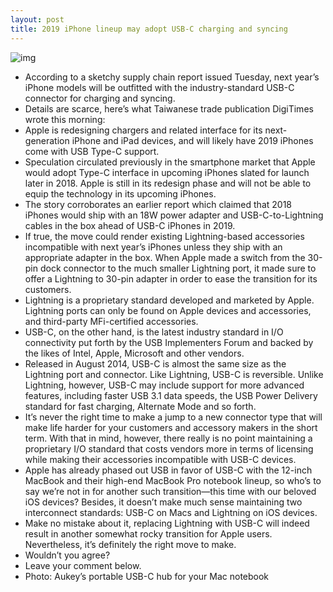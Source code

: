 ```yaml
---
layout: post
title: 2019 iPhone lineup may adopt USB-C charging and syncing
---
```

![img](http://media.idownloadblog.com/wp-content/uploads/2017/12/Aukey-USB-C-Hub-Plugged-in.jpg)
* According to a sketchy supply chain report issued Tuesday, next year’s iPhone models will be outfitted with the industry-standard USB-C connector for charging and syncing.
* Details are scarce, here’s what Taiwanese trade publication DigiTimes wrote this morning:
* Apple is redesigning chargers and related interface for its next-generation iPhone and iPad devices, and will likely have 2019 iPhones come with USB Type-C support.
* Speculation circulated previously in the smartphone market that Apple would adopt Type-C interface in upcoming iPhones slated for launch later in 2018. Apple is still in its redesign phase and will not be able to equip the technology in its upcoming iPhones.
* The story corroborates an earlier report which claimed that 2018 iPhones would ship with an 18W power adapter and USB-C-to-Lightning cables in the box ahead of USB-C iPhones in 2019.
* If true, the move could render existing Lightning-based accessories incompatible with next year’s iPhones unless they ship with an appropriate adapter in the box. When Apple made a switch from the 30-pin dock connector to the much smaller Lightning port, it made sure to offer a Lightning to 30-pin adapter in order to ease the transition for its customers.
* Lightning is a proprietary standard developed and marketed by Apple. Lightning ports can only be found on Apple devices and accessories, and third-party MFi-certified accessories.
* USB-C, on the other hand, is the latest industry standard in I/O connectivity put forth by the USB Implementers Forum and backed by the likes of Intel, Apple, Microsoft and other vendors.
* Released in August 2014, USB-C is almost the same size as the Lightning port and connector. Like Lightning, USB-C is reversible. Unlike Lightning, however, USB-C may include support for more advanced features, including faster USB 3.1 data speeds, the USB Power Delivery standard for fast charging, Alternate Mode and so forth.
* It’s never the right time to make a jump to a new connector type that will make life harder for your customers and accessory makers in the short term. With that in mind, however, there really is no point maintaining a proprietary I/O standard that costs vendors more in terms of licensing while making their accessories incompatible with USB-C devices.
* Apple has already phased out USB in favor of USB-C with the 12-inch MacBook and their high-end MacBook Pro notebook lineup, so who’s to say we’re not in for another such transition—this time with our beloved iOS devices? Besides, it doesn’t make much sense maintaining two interconnect standards: USB-C on Macs and Lightning on iOS devices.
* Make no mistake about it, replacing Lightning with USB-C will indeed result in another somewhat rocky transition for Apple users. Nevertheless, it’s definitely the right move to make.
* Wouldn’t you agree?
* Leave your comment below.
* Photo: Aukey’s portable USB-C hub for your Mac notebook


